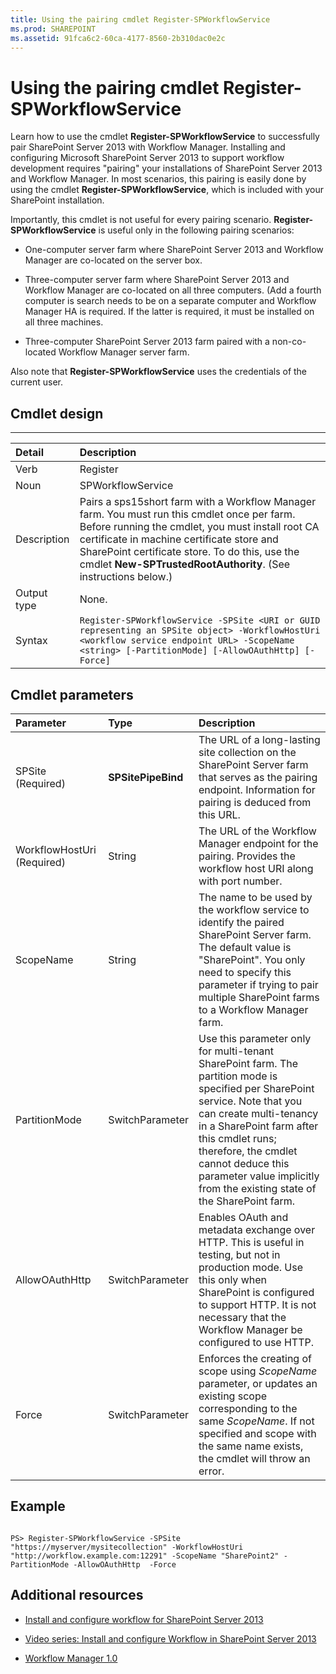 ```yaml
---
title: Using the pairing cmdlet Register-SPWorkflowService
ms.prod: SHAREPOINT
ms.assetid: 91fca6c2-60ca-4177-8560-2b310dac0e2c
---
```




# Using the pairing cmdlet Register-SPWorkflowService
Learn how to use the cmdlet **Register-SPWorkflowService** to successfully pair SharePoint Server 2013 with Workflow Manager.
Installing and configuring Microsoft SharePoint Server 2013 to support workflow development requires "pairing" your installations of SharePoint Server 2013 and Workflow Manager. In most scenarios, this pairing is easily done by using the cmdlet **Register-SPWorkflowService**, which is included with your SharePoint installation.
  
    
    

Importantly, this cmdlet is not useful for every pairing scenario. **Register-SPWorkflowService** is useful only in the following pairing scenarios:
- One-computer server farm where SharePoint Server 2013 and Workflow Manager are co-located on the server box.
    
  
- Three-computer server farm where SharePoint Server 2013 and Workflow Manager are co-located on all three computers. (Add a fourth computer is search needs to be on a separate computer and Workflow Manager HA is required. If the latter is required, it must be installed on all three machines.
    
  
- Three-computer SharePoint Server 2013 farm paired with a non-co-located Workflow Manager server farm.
    
  
Also note that **Register-SPWorkflowService** uses the credentials of the current user.
## Cmdlet design


****


|**Detail**|**Description**|
|:-----|:-----|
|Verb|Register|
|Noun|SPWorkflowService|
|Description|Pairs a sps15short farm with a Workflow Manager farm. You must run this cmdlet once per farm. Before running the cmdlet, you must install root CA certificate in machine certificate store and SharePoint certificate store. To do this, use the cmdlet **New-SPTrustedRootAuthority**. (See instructions below.)|
|Output type|None.|
|Syntax| `Register-SPWorkflowService -SPSite <URI or GUID representing an SPSite object> -WorkflowHostUri <workflow service endpoint URL> -ScopeName <string> [-PartitionMode] [-AllowOAuthHttp] [-Force]`|
   

## Cmdlet parameters



|**Parameter**|**Type**|**Description**|
|:-----|:-----|:-----|
|SPSite          (Required)|**SPSitePipeBind**|The URL of a long-lasting site collection on the SharePoint Server farm that serves as the pairing endpoint. Information for pairing is deduced from this URL. |
|WorkflowHostUri          (Required)|String|The URL of the Workflow Manager endpoint for the pairing. Provides the workflow host URI along with port number.|
|ScopeName|String|The name to be used by the workflow service to identify the paired SharePoint Server farm. The default value is "SharePoint". You only need to specify this parameter if trying to pair multiple SharePoint farms to a Workflow Manager farm.|
|PartitionMode|SwitchParameter|Use this parameter only for multi-tenant SharePoint farm. The partition mode is specified per SharePoint service. Note that you can create multi-tenancy in a SharePoint farm after this cmdlet runs; therefore, the cmdlet cannot deduce this parameter value implicitly from the existing state of the SharePoint farm.|
|AllowOAuthHttp|SwitchParameter|Enables OAuth and metadata exchange over HTTP. This is useful in testing, but not in production mode. Use this only when SharePoint is configured to support HTTP. It is not necessary that the Workflow Manager be configured to use HTTP.|
|Force|SwitchParameter|Enforces the creating of scope using  _ScopeName_ parameter, or updates an existing scope corresponding to the same _ScopeName_. If not specified and scope with the same name exists, the cmdlet will throw an error.|
   

## Example


```

PS> Register-SPWorkflowService -SPSite "https://myserver/mysitecollection" -WorkflowHostUri "http://workflow.example.com:12291" -ScopeName "SharePoint2" -PartitionMode -AllowOAuthHttp  -Force
```


## Additional resources
<a name="bk_addresources"> </a>


-  [Install and configure workflow for SharePoint Server 2013](http://technet.microsoft.com/en-us/library/jj658588.aspx)
    
  
-  [Video series: Install and configure Workflow in SharePoint Server 2013](http://technet.microsoft.com/en-us/library/dn201724.aspx)
    
  
-  [Workflow Manager 1.0](http://msdn.microsoft.com/en-us/library/jj193528%28Azure.10%29)
    
  
